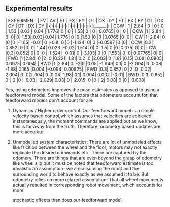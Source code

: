 ## Experimental results ##
| EXPERIMENT | FV     | AV     | ET    | EX     | EY     | OT   | OX    | 0Y   | FT   | FX    | FY    | GT    | GX    | GY    | DT    | DX    | DY
|______|:______|:______|:______|:______|:______|:______|:______|:______|:______|:______|:______|:______|:______|:______|:______|:______|:
| CCW        | 1       | 2.84  |  0    |    0   |   0    | 1.53 | 0.03  | 0.04 | 1.776| 0     | 0     |   1.53| 0     |   0   | 0.0765| 0      | 0   |
| CCW |1 |	2.84 |	0|	0|	0|	1.53|	0.03|	0.04|	1.776|	0	|0	|1.53	|0	|0	|0.0765	|0	|0|
| CW |1|	2.84|	0	|0	|0	|-1.65|	-0.01|	0	|-0.8|	0	|0	|-1.134|	0|	0	|-0.0567	|0	|0|
| CCW |0.3|	0.852|	0	|0|	0|	1.44|	0.023	|-0.02|	1.514|	0|	0|	1.5|	0	|0	|0.075|	0|	0|
| CW |0.3|	0.852|	0|	0|	0	|-1.524|	-0.01|	0	|-3.103|	0	|0	|1.553|	0|	0|	0.07765|	0|	0|
| FWD  |1	|2.84|	0	|2	|0	|0.221|	1.81|	0.2	|0	|2.003|	0	|1.81	|0.15|	0.08|	0.0905|	0.0075|	0.004|
| BWD |1	|2.84|	0|	-2|0	|0.05|	-1.949|	0.1|	0	|-2.004|	0	|0.08|	-1.88| 0.165	|0.004	|-0.094|	0.00825|
| FWD |0.3|	0.852|	0	|2	|0	|0.02|	2.004|	0	|0|2.004|	0	|0.04|	1.98|	0.1|	0.004|	0.002	|-0.01|
| BWD |0.3| 0.852|	0	|-2	|0	|-0.03|	-2.029|	0.03|	0	|-2.015|	0	|0	|-2|	0.08|	0	|0	|-0.008|

Yes, using odometers improves the pose estimates as opposed to using a feedforward model.
Some of the factors that odometers account for, that feedforward models don't account for are
1. Dynamics / Higher order control. Our feedforward model is a simple velocity based control,which
  assumes that velocities are achieved instantaneously, the moment commands are applied but
  as we know, this is far away from the truth. Therefore, odometry based updates are more accurate
2. Unmodelled system characteristics: There are lot of unmodeled effects like fricition between
   the wheel and the floor, motors may not exactly replicate the desired commands etc..
   There are captured by the odomery. There are things that are even beyond the grasp of
   odometry like wheel slip but it must be noted that feedforward estimate is too idealistic
   an assumption- we are assuming the robot and the surrounding world to behave exactly as 
   we assumed it to be. But odometry relies on more relaxed assumption: That all wheel
   movements actually resulted in corresponding robot movement, which accounts for more
   
   stochastic effects than does our feedforward model.
